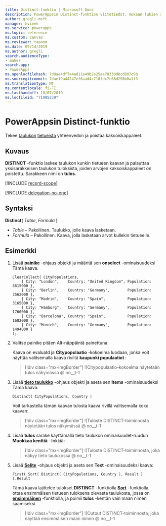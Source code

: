 ```yaml
---
title: Distinct-funktio | Microsoft Docs
description: PowerAppsin Distinct-funktion viitetiedot, mukaan lukien syntaksi ja esimerkkejä
author: gregli-msft
manager: kvivek
ms.service: powerapps
ms.topic: reference
ms.custom: canvas
ms.reviewer: tapanm
ms.date: 09/14/2019
ms.author: gregli
search.audienceType:
- maker
search.app:
- PowerApps
ms.openlocfilehash: 7d9ae4df7a4ad11a49b2a25ae78330d0cd807c9b
ms.sourcegitcommit: 7dae19a44247ef6aad4c718fdc7c68d298b0a1f3
ms.translationtype: MT
ms.contentlocale: fi-FI
ms.lasthandoff: 10/07/2019
ms.locfileid: "71985239"
---
```

# <a name="distinct-function-in-powerapps"></a>PowerAppsin Distinct-funktio
Tekee [taulukon](../working-with-tables.md#records) [tietueista](../working-with-tables.md) yhteenvedon ja poistaa kaksoiskappaleet.

## <a name="description"></a>Kuvaus
**DISTINCT** -funktio laskee taulukon kunkin tietueen kaavan ja palauttaa yksisarakkeisen taulukon tuloksista, joiden arvojen kaksoiskappaleet on poistettu.  Sarakkeen nimi on **tulos**.  

[!INCLUDE [record-scope](../../../includes/record-scope.md)]

[!INCLUDE [delegation-no-one](../../../includes/delegation-no-one.md)]

## <a name="syntax"></a>Syntaksi
**Distinct**( *Table*, *Formula* )

* *Table* – Pakollinen.  Taulukko, jolle kaava lasketaan.
* *Formula* – Pakollinen.  Kaava, jolla lasketaan arvot kullekin tietueelle.

## <a name="example"></a>Esimerkki

1. Lisää [**painike**](../controls/control-button.md) -ohjaus objekti ja määritä sen **onselect** -ominaisuudeksi Tämä kaava.

    ```powerapps-dot
    ClearCollect( CityPopulations,
        { City: "London",    Country: "United Kingdom", Population: 8615000 },
        { City: "Berlin",    Country: "Germany",        Population: 3562000 },
        { City: "Madrid",    Country: "Spain",          Population: 3165000 },
        { City: "Hamburg",   Country: "Germany",        Population: 1760000 },
        { City: "Barcelona", Country: "Spain",          Population: 1602000 },
        { City: "Munich",    Country: "Germany",        Population: 1494000 }
    );
    ```

1. Valitse painike pitäen Alt-näppäintä painettuna.

    Kaava on evaluatd ja **Citypopulaatio** -kokoelma luodaan, jonka voit näyttää valitsemalla kaava riviltä **kaupunki populaatiot** :

    > [!div class="mx-imgBorder"]
    > ![Citypopulaatio-kokoelma näytetään tulos näkymässä @ no__t-1

1. Lisää [**tieto taulukko**](../controls/control-data-table.md) -ohjaus objekti ja aseta sen **Items** -ominaisuudeksi Tämä kaava:

    ```powerapps-dot
    Distinct( CityPopulations, Country )
    ```

    Voit tarkastella tämän kaavan tulosta kaava rivillä valitsemalla koko kaavan:

    > [!div class="mx-imgBorder"]
    > ![Tuloste DISTINCT-toiminnosta näytetään tulos näkymässä @ no__t-1

1. Lisää **tulos** sarake käyttämällä tieto taulukon ominaisuudet-ruudun **Muokkaa kenttiä** -linkkiä:

    > [!div class="mx-imgBorder"]
    > ![Tuloste DISTINCT-toiminnosta, joka näkyy tieto taulukossa @ no__t-1

1. Lisää [**Selite**](../controls/control-text-box.md) -ohjaus objekti ja aseta sen **Text** -ominaisuudeksi kaava:

    ```powerapps-dot
    First( Sort( Distinct( CityPopulations, Country ), Result ) ).Result
    ```

    Tämä kaava lajittelee tulokset **DISTINCT** -funktiolla [**Sort**](function-sort.md) -funktiolla, ottaa ensimmäisen tietueen tuloksena olevasta taulukosta, jossa on [**ensimmäinen**](function-first-last.md) -funktiolla, ja poimii **tulos** -kentän vain maan nimen saamiseksi.

    > [!div class="mx-imgBorder"]
    > ![Output DISTINCT-toiminnosta, joka näyttää ensimmäisen maan nimen @ no__t-1

     
